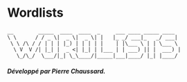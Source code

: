 # Wordlists
```
__        _____  ____  ____  _     ___ ____ _____ ____  
\ \      / / _ \|  _ \|  _ \| |   |_ _/ ___|_   _/ ___|
 \ \ /\ / / | | | |_) | | | | |    | |\___ \ | | \___ \
  \ V  V /| |_| |  _ <| |_| | |___ | | ___) || |  ___) |
   \_/\_/  \___/|_| \_\____/|_____|___|____/ |_| |____/
```
##### Développé par Pierre Chaussard.
